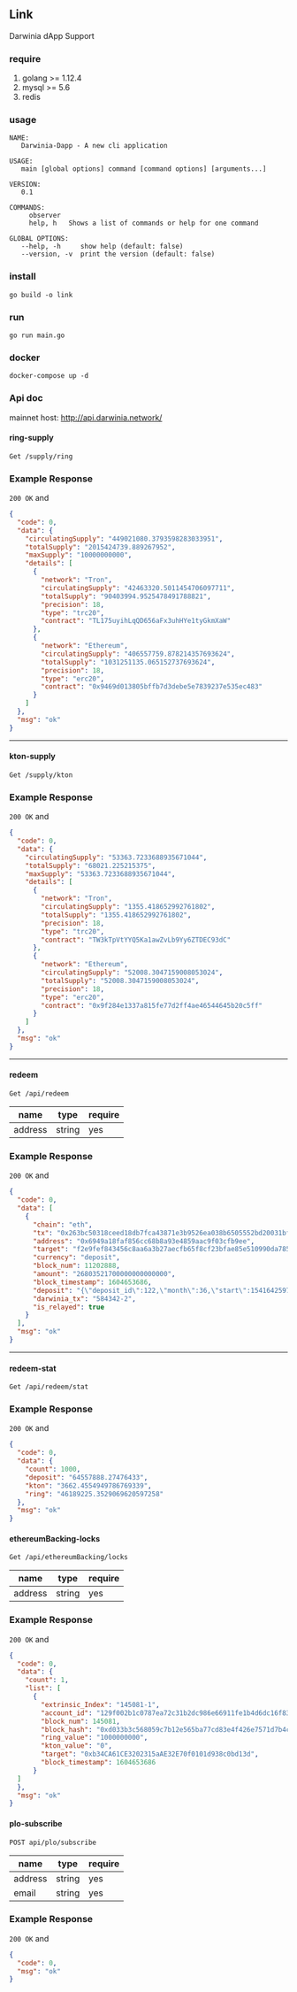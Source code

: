 ## Link

Darwinia dApp Support 

### require

1. golang >= 1.12.4
1. mysql >= 5.6 
1. redis 

### usage

```shell script
NAME:
   Darwinia-Dapp - A new cli application

USAGE:
   main [global options] command [command options] [arguments...]

VERSION:
   0.1

COMMANDS:
     observer  
     help, h   Shows a list of commands or help for one command

GLOBAL OPTIONS:
   --help, -h     show help (default: false)
   --version, -v  print the version (default: false)

```


### install
```shell script
go build -o link
```

### run

```shell script
go run main.go
```


### docker 

```shell script
docker-compose up -d
```

### Api doc

mainnet host: http://api.darwinia.network/

#### ring-supply

`Get /supply/ring`

### Example Response

`200 OK` and
```json
{
  "code": 0,
  "data": {
    "circulatingSupply": "449021080.3793598283033951",
    "totalSupply": "2015424739.889267952",
    "maxSupply": "10000000000",
    "details": [
      {
        "network": "Tron",
        "circulatingSupply": "42463320.5011454706097711",
        "totalSupply": "90403994.9525478491788821",
        "precision": 18,
        "type": "trc20",
        "contract": "TL175uyihLqQD656aFx3uhHYe1tyGkmXaW"
      },
      {
        "network": "Ethereum",
        "circulatingSupply": "406557759.878214357693624",
        "totalSupply": "1031251135.065152737693624",
        "precision": 18,
        "type": "erc20",
        "contract": "0x9469d013805bffb7d3debe5e7839237e535ec483"
      }
    ]
  },
  "msg": "ok"
}

```

-----


#### kton-supply

`Get /supply/kton`

### Example Response

`200 OK` and
```json
{
  "code": 0,
  "data": {
    "circulatingSupply": "53363.7233688935671044",
    "totalSupply": "68021.225215375",
    "maxSupply": "53363.7233688935671044",
    "details": [
      {
        "network": "Tron",
        "circulatingSupply": "1355.418652992761802",
        "totalSupply": "1355.418652992761802",
        "precision": 18,
        "type": "trc20",
        "contract": "TW3kTpVtYYQ5Ka1awZvLb9Yy6ZTDEC93dC"
      },
      {
        "network": "Ethereum",
        "circulatingSupply": "52008.3047159008053024",
        "totalSupply": "52008.3047159008053024",
        "precision": 18,
        "type": "erc20",
        "contract": "0x9f284e1337a815fe77d2ff4ae46544645b20c5ff"
      }
    ]
  },
  "msg": "ok"
}

```

-----

#### redeem

`Get /api/redeem`

| name   | type   | require |
| ------ | ------ | ------- |
| address |  string | yes     |


### Example Response

`200 OK` and
```json
{
  "code": 0,
  "data": [
    {
      "chain": "eth",
      "tx": "0x263bc50318ceed18db7fca43871e3b9526ea038b6505552bd20031bf2354cc1a",
      "address": "0x6949a18faf856cc68b8a93e4859aac9f03cfb9ee",
      "target": "f2e9fef843456c8aa6a3b27aecfb65f8cf23bfae85e510990da78529f4c7cd65",
      "currency": "deposit",
      "block_num": 11202888,
      "amount": "26803521700000000000000",
      "block_timestamp": 1604653686,
      "deposit": "{\"deposit_id\":122,\"month\":36,\"start\":1541642597}",
      "darwinia_tx": "584342-2",
      "is_relayed": true
    }
  ],
  "msg": "ok"
}
```

-----

#### redeem-stat

`Get /api/redeem/stat`


### Example Response

`200 OK` and
```json
{
  "code": 0,
  "data": {
    "count": 1000,
    "deposit": "64557888.27476433",
    "kton": "3662.4554949786769339",
    "ring": "46189225.3529069620597258"
  },
  "msg": "ok"
}
```

#### ethereumBacking-locks

`Get /api/ethereumBacking/locks`

| name   | type   | require |
| ------ | ------ | ------- |
| address |  string | yes     |


### Example Response

`200 OK` and
```json
{
  "code": 0,
  "data": {
    "count": 1,
    "list": [
      {
        "extrinsic_Index": "145081-1",
        "account_id": "129f002b1c0787ea72c31b2dc986e66911fe1b4d6dc16f83a1127f33e5a74c7d",
        "block_num": 145081,
        "block_hash": "0xd033b3c568059c7b12e565ba77cd83e4f426e7571d7b4caa72b8dfdf8f907d03",
        "ring_value": "1000000000",
        "kton_value": "0",
        "target": "0xb34CA61CE3202315aAE32E70f0101d938c0bd13d",
        "block_timestamp": 1604653686
      }
  ]
  },
  "msg": "ok"
}
```

#### plo-subscribe

`POST api/plo/subscribe`

| name   | type   | require |
| ------ | ------ | ------- |
| address |  string | yes     |
| email |  string | yes     |


### Example Response

`200 OK` and
```json
{
  "code": 0,
  "msg": "ok"
}
```